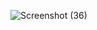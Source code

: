 ![Screenshot (36)](https://github.com/user-attachments/assets/a4cef0c4-7969-4ddf-a7e9-eb7a92bf29d7)
